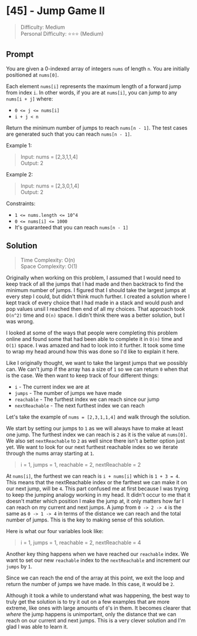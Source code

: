 # [45] - Jump Game II

> Difficulty: Medium\
> Personal Difficulty: ⭐⭐⭐ (Medium)

## Prompt

You are given a 0-indexed array of integers `nums` of length `n`. You are
initially positioned at `nums[0]`.

Each element `nums[i]` represents the maximum length of a forward jump from
index `i`. In other words, if you are at `nums[i]`, you can jump to any
`nums[i + j]` where:

- `0 <= j <= nums[i]`
- `i + j < n`

Return the minimum number of jumps to reach `nums[n - 1]`. The test cases are
generated such that you can reach `nums[n - 1]`.

Example 1:

> Input: nums = [2,3,1,1,4]\
> Output: 2

Example 2:

> Input: nums = [2,3,0,1,4]\
> Output: 2

Constraints:

- `1 <= nums.length <= 10^4`
- `0 <= nums[i] <= 1000`
- It's guaranteed that you can reach `nums[n - 1]`

## Solution

> Time Complexity: O(n)\
> Space Complexity: O(1)

Originally when working on this problem, I assumed that I would need to keep
track of all the jumps that I had made and then backtrack to find the minimum
number of jumps. I figured that I should take the largest jumps at every step I
could, but didn't think much further. I created a solution where I kept track of
every choice that I had made in a stack and would push and pop values unsil I
reached then end of all my choices. That approach took `O(n^2)` time and `O(n)`
space. I didn't think there was a better solution, but I was wrong.

I looked at some of the ways that people were completing this problem online and
found some that had been able to complete it in `O(n)` time and `O(1)` space. I
was amazed and had to look into it further. It took some time to wrap my head
around how this was done so I'd like to explain it here.

Like I originally thought, we want to take the largest jumps that we possibly
can. We can't jump if the array has a size of `1` so we can return `0` when that
is the case. We then want to keep track of four different things:

- `i` - The current index we are at
- `jumps` - The number of jumps we have made
- `reachable` - The furthest index we can reach since our jump
- `nextReachable` - The next furthest index we can reach

Let's take the example of `nums = [2,3,1,1,4]` and walk through the solution.

We start by setting our jumps to `1` as we will always have to make at least one
jump. The furthest index we can reach is `2` as it is the value at `nums[0]`. We
also set `nextReachable` to `2` as well since there isn't a better option just
yet. We want to look for our next furthest reachable index so we iterate through
the nums array starting at `1`.

> i = 1, jumps = 1, reachable = 2, nextReachable = 2

At `nums[i]`, the furthest we can reach is `i + nums[i]` which is `1 + 3 = 4`.
This means that the nextReachable index or the farthest we can make it on our
next jump, will be `4`. This part confused me at first because I was trying to
keep the jumping analogy working in my head. It didn't occur to me that it
doesn't matter which position I make the jump at, it only matters how far I can
reach on my current and next jumps. A jump from `0 -> 2 -> 4` is the same as
`0 -> 1 -> 4` in terms of the distance we can reach and the total number of
jumps. This is the key to making sense of this solution.

Here is what our four variables look like:

> i = 1, jumps = 1, reachable = 2, nextReachable = 4

Another key thing happens when we have reached our `reachable` index. We want to
set our new `reachable` index to the `nextReachable` and increment our `jumps`
by `1`.

Since we can reach the end of the array at this point, we exit the loop and
return the number of jumps we have made. In this case, it would be `2`.

Although it took a while to understand what was happening, the best way to truly
get the solution is to try it out on a few examples that are more extreme, like
ones with large amounts of `0`'s in them. It becomes clearer that _where_ the
jump happens is unimportant, only the distance that we can reach on our current
and next jumps. This is a very clever solution and I'm glad I was able to learn
it.
